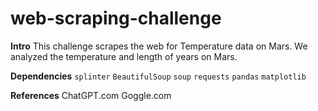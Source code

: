 # web-scraping-challenge

**Intro**
This challenge scrapes the web for Temperature data on Mars. We analyzed the temperature and length of years on Mars.

**Dependencies**
`splinter`
`BeautifulSoup`
`soup`
`requests`
`pandas`
`matplotlib`

**References**
ChatGPT.com
Goggle.com
